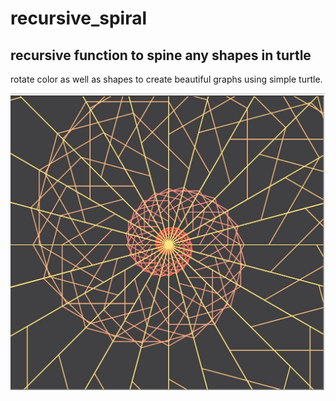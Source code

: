 # recursive_spiral
## recursive function to spine any shapes in turtle
rotate color as well as shapes to create beautiful graphs using simple turtle.

![alt text](https://github.com/sophiarora/recursive_spiral/blob/master/Screen%20Shot%202018-04-27%20at%2012.32.08%20AM.png)

